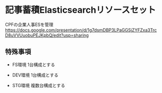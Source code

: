 # 記事蓄積Elasticsearchリソースセット

CPFの企業人事ESを管理
https://docs.google.com/presentation/d/1g7dsmDBP3LPaGGSjZYFZxa3TrcD8uVVUuobuPEJKpbQ/edit?usp=sharing

## 特殊事項

- FS環境
1台構成とする

- DEV環境
1台構成とする

- STG環境
複数台構成とする